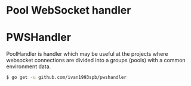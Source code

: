 
Pool WebSocket handler
======================

PWSHandler
==========

PoolHandler is handler which may be useful at the projects where websocket connections are divided into a groups (pools) with a common environment data.

```bash
$ go get -u github.com/ivan1993spb/pwshandler
```
